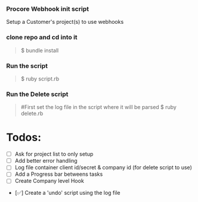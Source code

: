 ### Procore Webhook init script

Setup a Customer's project(s) to use webhooks

### clone repo and cd into it
> $ bundle install

### Run the script
> $ ruby script.rb

### Run the Delete script
> #First set the log file in the script where it will be parsed
> $ ruby delete.rb

# Todos:
- [ ] Ask for project list to only setup 
- [ ] Add better error handling
- [ ] Log file container client id/secret & company id (for delete script to use)
- [ ] Add a Progress bar betweens tasks
- [ ] Create Company level Hook
- [✅] Create a 'undo' script using the log file 